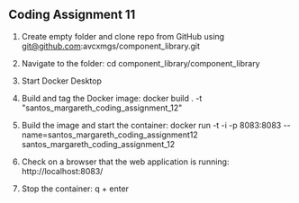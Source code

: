 ## Coding Assignment 11

1. Create empty folder and clone repo from GitHub using
git@github.com:avcxmgs/component_library.git

2. Navigate to the folder:
cd component_library/component_library

3. Start Docker Desktop

4. Build and tag the Docker image:
docker build . -t "santos_margareth_coding_assignment_12"

5. Build the image and start the container:
docker run -t -i -p 8083:8083 --name=santos_margareth_coding_assignment12 santos_margareth_coding_assignment_12

6. Check on a browser that the web application is running:
http://localhost:8083/

7. Stop the container:
q + enter